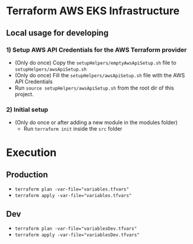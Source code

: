 # Terraform AWS EKS Infrastructure

## Local usage for developing

### 1) Setup AWS API Credentials for the AWS Terraform provider

- (Only do once) Copy the `setupHelpers/emptyAwsApiSetup.sh` file to `setupHelpers/awsApiSetup.sh`
- (Only do once) Fill the `setupHelpers/awsApiSetup.sh` file with the AWS API Credentials
- Run `source setupHelpers/awsApiSetup.sh` from the root dir of this project.

### 2) Initial setup

- (Only do once or after adding a new module in the modules folder)
  - Run `terraform init` inside the `src` folder


# Execution

## Production

* `terraform plan -var-file="variables.tfvars"`
* `terraform apply -var-file="variables.tfvars"`

## Dev

* `terraform plan -var-file="variablesDev.tfvars"`
* `terraform apply -var-file="variablesDev.tfvars"`
